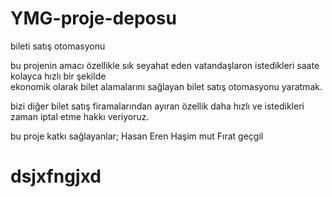 # YMG-proje-deposu
 bileti satış otomasyonu 

bu projenin amacı özellikle sık seyahat eden vatandaşlaron istedikleri saate kolayca hızlı bir şekilde  
ekonomik olarak bilet alamalarını sağlayan  bilet satış otomasyonu yaratmak.
  

bizi diğer  bilet satış firamalarından ayıran özellik  daha hızlı ve istedikleri zaman iptal etme hakkı veriyoruz.

bu proje katkı sağlayanlar;
Hasan Eren
Haşim mut
Fırat geçgil 
# dsjxfngjxd

